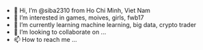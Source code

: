 - 👋 Hi, I’m @siba2310 from Ho Chi Minh, Viet Nam
- 👀 I’m interested in games, moives, girls, fwb17
- 🌱 I’m currently learning machine learning, big data, crypto trader
- 💞️ I’m looking to collaborate on ...
- 📫 How to reach me ...

<!---
siba2310/siba2310 is a ✨ special ✨ repository because its `README.md` (this file) appears on your GitHub profile.
You can click the Preview link to take a look at your changes.
--->
